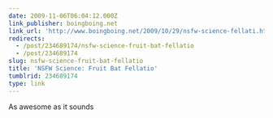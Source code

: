 ```yaml
---
date: 2009-11-06T06:04:12.000Z
link_publisher: boingboing.net
link_url: 'http://www.boingboing.net/2009/10/29/nsfw-science-fellati.html'
redirects:
  - /post/234689174/nsfw-science-fruit-bat-fellatio
  - /post/234689174
slug: nsfw-science-fruit-bat-fellatio
title: 'NSFW Science: Fruit Bat Fellatio'
tumblrid: 234689174
type: link
---
```

<p>As awesome as it sounds</p>
